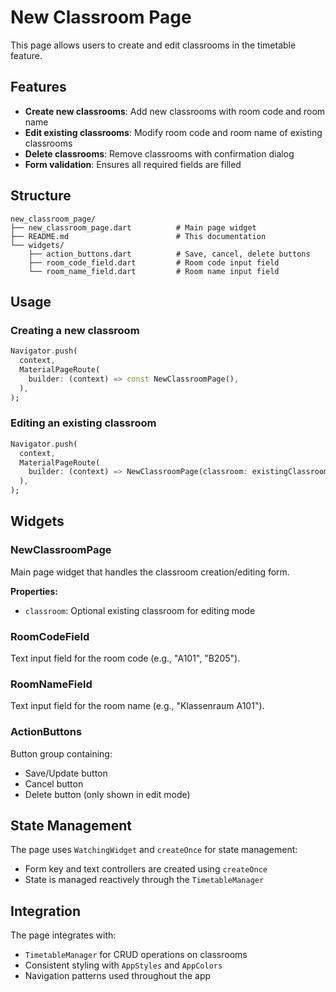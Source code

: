 # New Classroom Page

This page allows users to create and edit classrooms in the timetable feature.

## Features

- **Create new classrooms**: Add new classrooms with room code and room name
- **Edit existing classrooms**: Modify room code and room name of existing classrooms
- **Delete classrooms**: Remove classrooms with confirmation dialog
- **Form validation**: Ensures all required fields are filled

## Structure

```
new_classroom_page/
├── new_classroom_page.dart          # Main page widget
├── README.md                        # This documentation
└── widgets/
    ├── action_buttons.dart          # Save, cancel, delete buttons
    ├── room_code_field.dart         # Room code input field
    └── room_name_field.dart         # Room name input field
```

## Usage

### Creating a new classroom
```dart
Navigator.push(
  context,
  MaterialPageRoute(
    builder: (context) => const NewClassroomPage(),
  ),
);
```

### Editing an existing classroom
```dart
Navigator.push(
  context,
  MaterialPageRoute(
    builder: (context) => NewClassroomPage(classroom: existingClassroom),
  ),
);
```

## Widgets

### NewClassroomPage
Main page widget that handles the classroom creation/editing form.

**Properties:**
- `classroom`: Optional existing classroom for editing mode

### RoomCodeField
Text input field for the room code (e.g., "A101", "B205").

### RoomNameField
Text input field for the room name (e.g., "Klassenraum A101").

### ActionButtons
Button group containing:
- Save/Update button
- Cancel button
- Delete button (only shown in edit mode)

## State Management

The page uses `WatchingWidget` and `createOnce` for state management:
- Form key and text controllers are created using `createOnce`
- State is managed reactively through the `TimetableManager`

## Integration

The page integrates with:
- `TimetableManager` for CRUD operations on classrooms
- Consistent styling with `AppStyles` and `AppColors`
- Navigation patterns used throughout the app
